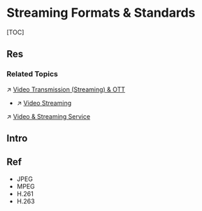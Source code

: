 # Streaming Formats & Standards

[TOC]



## Res
### Related Topics
↗ [Video Transmission (Streaming) & OTT](../../../../🏎️%20Computer%20Networking%20and%20Communication/Real%20Time%20Communication%20(Protocol)/Video%20Transmission%20(Streaming)%20&%20OTT/Video%20Transmission%20(Streaming)%20&%20OTT.md)
- ↗ [Video Streaming](../../../../🏎️%20Computer%20Networking%20and%20Communication/Real%20Time%20Communication%20(Protocol)/Video%20Transmission%20(Streaming)%20&%20OTT/Video%20Streaming/Video%20Streaming.md)

↗ [Video & Streaming Service](../../../../../Software%20Engineering/☝️%20Application%20Software%20Engineering/🎨%20Computer%20Graphics%20Programming/Video%20&%20Streaming%20Service/Video%20&%20Streaming%20Service.md)



## Intro


## Ref
[👍 A Detailed Overview Of Popular Video Compression Techniques]: https://imagekit.io/blog/video-compression-techniques/

[👍 An Overview of Video Compression Algorithms]: https://www.eetimes.com/an-overview-of-video-compression-algorithms/
- JPEG
- MPEG
- H.261
- H.263
